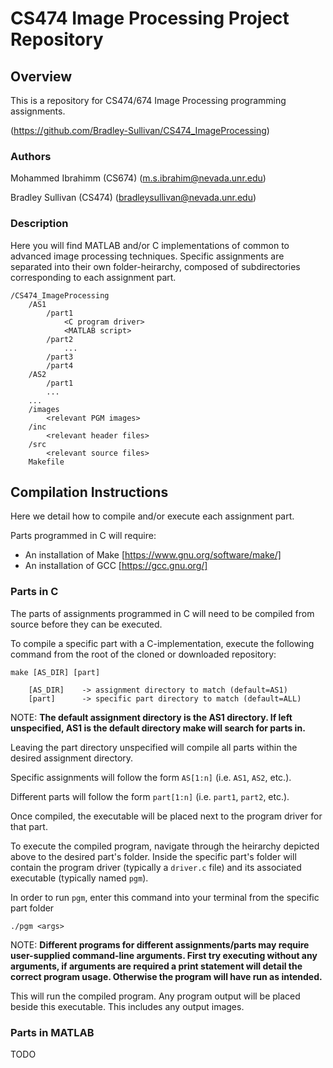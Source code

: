 # CS474 Image Processing Project Repository

## Overview

This is a repository for CS474/674 Image Processing programming assignments.

(https://github.com/Bradley-Sullivan/CS474_ImageProcessing)

### Authors

Mohammed Ibrahimm (CS674) (m.s.ibrahim@nevada.unr.edu)

Bradley Sullivan (CS474) (bradleysullivan@nevada.unr.edu)

### Description

Here you will find MATLAB and/or C implementations of common to advanced image processing techniques. Specific assignments are separated into their own folder-heirarchy, composed of subdirectories corresponding to each assignment part.
    
    /CS474_ImageProcessing
        /AS1
            /part1
                <C program driver>
                <MATLAB script>
            /part2
                ...
            /part3
            /part4
        /AS2
            /part1
            ...
        ...
        /images
            <relevant PGM images>
        /inc
            <relevant header files>
        /src
            <relevant source files>
        Makefile

## Compilation Instructions

Here we detail how to compile and/or execute each assignment part. 

Parts programmed in C will require:
- An installation of Make [https://www.gnu.org/software/make/]
- An installation of GCC [https://gcc.gnu.org/]

### Parts in C

The parts of assignments programmed in C will need to be compiled from source before they can be executed.

To compile a specific part with a C-implementation, execute the following command from the root of the cloned or downloaded repository:

    make [AS_DIR] [part]

        [AS_DIR]    -> assignment directory to match (default=AS1)
        [part]      -> specific part directory to match (default=ALL)

NOTE: **The default assignment directory is the AS1 directory. If left unspecified, AS1 is the default directory make will search for parts in.**

Leaving the part directory unspecified will compile all parts within the desired assignment directory.

Specific assignments will follow the form `AS[1:n]` (i.e. `AS1`, `AS2`, etc.). 

Different parts will follow the form `part[1:n]` (i.e. `part1`, `part2`, etc.).

Once compiled, the executable will be placed next to the program driver for that part. 

To execute the compiled program, navigate through the heirarchy depicted above to the desired part's folder. Inside the specific part's folder will contain the program driver (typically a `driver.c` file) and its associated executable (typically named `pgm`).

In order to run `pgm`, enter this command into your terminal from the specific part folder

    ./pgm <args>

NOTE: **Different programs for different assignments/parts may require user-supplied command-line arguments. First try executing without any arguments, if arguments are required a print statement will detail the correct program usage. Otherwise the program will have run as intended.**

This will run the compiled program. Any program output will be placed beside this executable. This includes any output images.

### Parts in MATLAB

TODO

